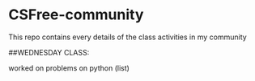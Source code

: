 # CSFree-community
This repo contains every details of the class activities in my community


##WEDNESDAY CLASS:

worked on problems on python (list)
